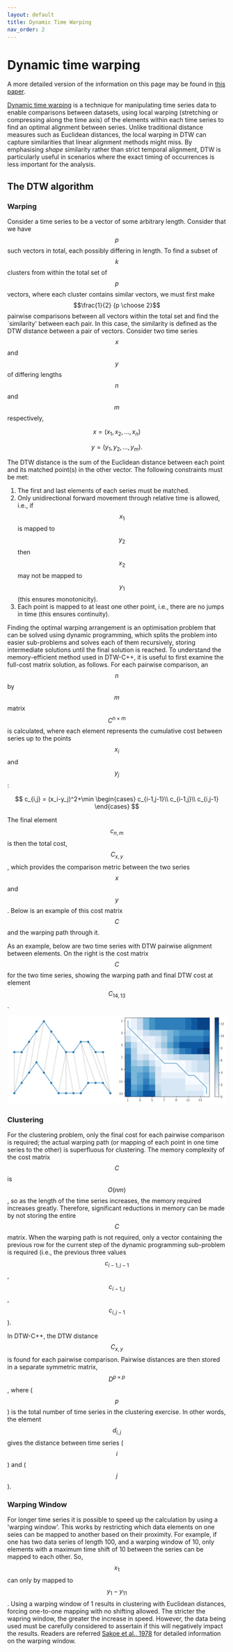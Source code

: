 ```yaml
---
layout: default
title: Dynamic Time Warping
nav_order: 2
---
```


# Dynamic time warping

A more detailed version of the information on this page may be found in [this paper](https://battery-intelligence-lab.github.io/dtw-cpp/5_publications/joss_paper.html).

[Dynamic time warping](https://en.wikipedia.org/wiki/Dynamic_time_warping) is a technique for manipulating time series data to enable comparisons between datasets, using local warping (stretching or compressing along the time axis) of the elements within each time series to find an optimal alignment between series. Unlike traditional distance measures such as Euclidean distances, the local warping in DTW can capture similarities that linear alignment methods might miss. By emphasising _shape_ similarity rather than strict temporal alignment, DTW is particularly useful in scenarios where the exact timing of occurrences is less important for the analysis.

## The DTW algorithm

### Warping

Consider a time series to be a vector of some arbitrary length. Consider that we have $$p$$ such vectors in total, each possibly differing in length. To find a subset of $$k$$ clusters from within the total set of $$p$$ vectors, where each cluster contains similar vectors, we must first make $$\frac{1}{2} {p \choose 2}$$ pairwise comparisons between all vectors within the total set and find the `similarity' between each pair. In this case, the similarity is defined as the DTW distance between a pair of vectors. Consider two time series $$x$$ and $$y$$ of differing lengths $$n$$ and $$m$$ respectively,

$$
x=(x_1, x_2, ..., x_n)
$$

$$
y=(y_1, y_2, ..., y_m).
$$

The DTW distance is the sum of the Euclidean distance between each point and its matched point(s) in the other vector. The following constraints must be met: 

1. The first and last elements of each series must be matched.
2. Only unidirectional forward movement through relative time is allowed, i.e., if $$x_1$$ is mapped to $$y_2$$ then $$x_2$$ may not be mapped to
    $$y_1$$ (this ensures monotonicity). 
3. Each point is mapped to at least one other point, i.e., there are no jumps in time (this ensures continuity).

Finding the optimal warping arrangement is an optimisation problem that can be solved using dynamic programming, which splits the problem into easier sub-problems and solves each of them recursively, storing intermediate solutions until the final solution is reached. To understand the memory-efficient method used in DTW-C++, it is useful to first examine the full-cost matrix solution, as follows. For each pairwise comparison, an $$n$$ by $$m$$ matrix $$C^{n\times m}$$ is calculated, where each element represents the cumulative cost between series up to the points $$x_i$$ and $$y_j$$:

$$
c_{i,j} = (x_i-y_j)^2+\min \begin{cases}
    c_{i-1,j-1}\\
    c_{i-1,j}\\
    c_{i,j-1}
    \end{cases}
$$

The final element $$c_{n,m}$$ is then the total cost, $$C_{x,y}$$, which provides the comparison metric between the two series $$x$$ and $$y$$. Below is an example of this cost matrix $$C$$ and the warping path through it.

As an example, below are two time series with DTW pairwise alignment between elements. On the right is the cost matrix $$C$$ for the two time series, showing the warping path and final DTW cost at element $$C_{14,13}$$.

<img src="dtw_image.png" alt="Two time series with DTW pairwise alignment between each element, showing one-to-many mapping properties of DTW (left). Cost matrix $$C$$ for the two time series, showing the warping path and final DTW cost at $$C_{14,13}$$ (right)." caption="Two time series with DTW pairwise alignment between each element, showing one-to-many mapping properties of DTW (left). Cost matrix $$C$$ for the two time series, showing the warping path and final DTW cost at $$C_{14,13}$$ (right).">

### Clustering

For the clustering problem, only the final cost for each pairwise comparison is required; the actual warping path (or mapping of each point in one time series to the other) is superfluous for clustering. The memory complexity of the cost matrix $$C$$ is $$O(nm)$$, so as the length of the time series increases, the memory required increases greatly. Therefore, significant reductions in memory can be made by not storing the entire $$C$$ matrix. When the warping path is not required, only a vector containing the previous row for the current step of the dynamic programming sub-problem is required (i.e., the previous three values $$c_{i-1,j-1}$$, $$c_{i-1,j}$$, $$c_{i,j-1}$$).

In DTW-C++, the DTW distance $$C_{x,y}$$ is found for each pairwise comparison. Pairwise distances are then stored in a separate symmetric matrix, $$D^{p\times p}$$, where ($$p$$) is the total number of time series in the clustering exercise. In other words, the element $$d_{i,j}$$ gives the distance between time series ($$i$$) and ($$j$$).

### Warping Window

For longer time series it is possible to speed up the calculation by using a 'warping window'. This works by restricting which data elements on one seies can be mapped to another based on their proximity. For example, if one has two data series of length 100, and a warping window of 10, only elements with a maximum time shift of 10 between the series can be mapped to each other. So, $$x_{1}$$ can only by mapped to $$y_{1}-y_{11}$$. Using a warping window of 1 results in clustering with Euclidean distances, forcing one-to-one mapping with no shifting allowed. The stricter the wapring window, the greater the increase in speed. However, the data being used must be carefully considered to assertain if this will negatively impact the results. Readers are referred [Sakoe et al., 1978](https://ieeexplore.ieee.org/abstract/document/1163055) for detailed information on the warping window. 

